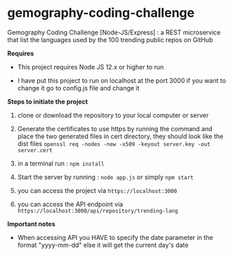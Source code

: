 # gemography-coding-challenge
Gemography Coding Challenge [Node-JS/Express] : a REST microservice that list the languages used by the 100 trending public repos on GitHub

**Requires**
- This project requires Node JS 12.x or higher to run

- I have put this project to run on localhost at the port 3000 if you want to change it go to config.js file and change it

**Steps to initiate the project**
1. clone or download the repository to your local computer or server

2. Generate the certificates to use https by running the command and place the two generated files in cert directory, they should look like the dist files
`openssl req -nodes -new -x509 -keyout server.key -out server.cert`

3. in a terminal run : `npm install`

4. Start the server by running : `node app.js` or simply `npm start`

5. you can access the project via `https://localhost:3000`

6. you can access the API endpoint via `https://localhost:3000/api/repository/trending-lang`

**Important notes**
- When accessing API you HAVE to specify the date parameter in the format "yyyy-mm-dd" else it will get the current day's date
